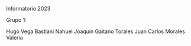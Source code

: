 Informatorio 2023

Grupo 1:

Hugo Vega
Bastiani Nahuel
Joaquín Gaitano
Torales Juan Carlos
Morales Valeria

